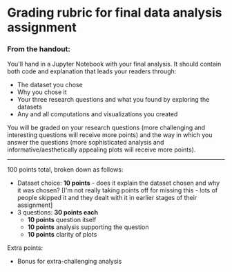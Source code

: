 # Grading rubric for final data analysis assignment

### From the handout:

You'll hand in a Jupyter Notebook with your final analysis. It should contain both code and explanation that leads your readers through:
* The dataset you chose* Why you chose it* Your three research questions and what you found by exploring the datasets 
* Any and all computations and visualizations you createdYou will be graded on your research questions (more challenging and interesting questions will receive more points) and the way in which you answer the questions (more sophisticated analysis and informative/aesthetically appealing plots will receive more points).

---

100 points total, broken down as follows:

* Dataset choice: **10 points** - does it explain the dataset chosen and why it was chosen?  [I'm not really taking points off for missing this - lots of people skipped it and they dealt with it in earlier stages of their assignment]
* 3 questions: **30 points each**
  * **10 points** question itself
  * **10 points** analysis supporting the question
  * **10 points** clarity of plots

Extra points:

* Bonus for extra-challenging analysis